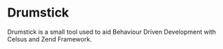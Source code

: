 Drumstick
=========

Drumstick is a small tool used to aid Behaviour Driven Development with Celsus
and Zend Framework.
